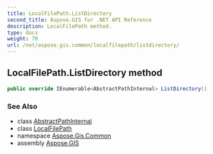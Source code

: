```yaml
---
title: LocalFilePath.ListDirectory
second_title: Aspose.GIS for .NET API Reference
description: LocalFilePath method. 
type: docs
weight: 70
url: /net/aspose.gis.common/localfilepath/listdirectory/
---
```

## LocalFilePath.ListDirectory method

```csharp
public override IEnumerable<AbstractPathInternal> ListDirectory()
```

### See Also

* class [AbstractPathInternal](../../abstractpathinternal/)
* class [LocalFilePath](../)
* namespace [Aspose.Gis.Common](../../localfilepath/)
* assembly [Aspose.GIS](../../../)


